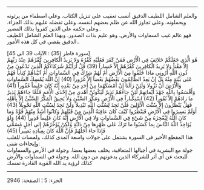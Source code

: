 ------------------------------------------------------------------------

والعلم الشامل اللطيف الدقيق أنسب تعقيب على تنزيل الكتاب. وعلى اصطفاء من
يرثونه ويحملونه. وعلى تجاوز الله عن ظلم بعضهم لنفسه. وعلى تفضله عليهم
بذلك الجزاء. وعلى حكمه على الذين كفروا بذلك المصير..  
فهو عالم غيب السماوات والأرض. وهو عليم بذات الصدور. وبهذا العلم الشامل
اللطيف الدقيق يقضي في كل هذه الأمور..  
  
\[سورة فاطر (35) : الآيات 39 الى 45\]  
هُوَ الَّذِي جَعَلَكُمْ خَلائِفَ فِي الْأَرْضِ فَمَنْ كَفَرَ فَعَلَيْهِ كُفْرُهُ وَلا يَزِيدُ الْكافِرِينَ كُفْرُهُمْ
عِنْدَ رَبِّهِمْ إِلاَّ مَقْتاً وَلا يَزِيدُ الْكافِرِينَ كُفْرُهُمْ إِلاَّ خَساراً (39) قُلْ أَرَأَيْتُمْ
شُرَكاءَكُمُ الَّذِينَ تَدْعُونَ مِنْ دُونِ اللَّهِ أَرُونِي ماذا خَلَقُوا مِنَ الْأَرْضِ أَمْ لَهُمْ شِرْكٌ فِي
السَّماواتِ أَمْ آتَيْناهُمْ كِتاباً فَهُمْ عَلى بَيِّنَةٍ مِنْهُ بَلْ إِنْ يَعِدُ الظَّالِمُونَ بَعْضُهُمْ بَعْضاً
إِلاَّ غُرُوراً (40) إِنَّ اللَّهَ يُمْسِكُ السَّماواتِ وَالْأَرْضَ أَنْ تَزُولا وَلَئِنْ زالَتا إِنْ
أَمْسَكَهُما مِنْ أَحَدٍ مِنْ بَعْدِهِ إِنَّهُ كانَ حَلِيماً غَفُوراً (41) وَأَقْسَمُوا بِاللَّهِ جَهْدَ
أَيْمانِهِمْ لَئِنْ جاءَهُمْ نَذِيرٌ لَيَكُونُنَّ أَهْدى مِنْ إِحْدَى الْأُمَمِ فَلَمَّا جاءَهُمْ نَذِيرٌ ما
زادَهُمْ إِلاَّ نُفُوراً (42) اسْتِكْباراً فِي الْأَرْضِ وَمَكْرَ السَّيِّئِ وَلا يَحِيقُ الْمَكْرُ السَّيِّئُ
إِلاَّ بِأَهْلِهِ فَهَلْ يَنْظُرُونَ إِلاَّ سُنَّتَ الْأَوَّلِينَ فَلَنْ تَجِدَ لِسُنَّتِ اللَّهِ تَبْدِيلاً وَلَنْ تَجِدَ
لِسُنَّتِ اللَّهِ تَحْوِيلاً (43)  
أَوَلَمْ يَسِيرُوا فِي الْأَرْضِ فَيَنْظُرُوا كَيْفَ كانَ عاقِبَةُ الَّذِينَ مِنْ قَبْلِهِمْ وَكانُوا أَشَدَّ
مِنْهُمْ قُوَّةً وَما كانَ اللَّهُ لِيُعْجِزَهُ مِنْ شَيْءٍ فِي السَّماواتِ وَلا فِي الْأَرْضِ إِنَّهُ كانَ
عَلِيماً قَدِيراً (44) وَلَوْ يُؤاخِذُ اللَّهُ النَّاسَ بِما كَسَبُوا ما تَرَكَ عَلى ظَهْرِها مِنْ دَابَّةٍ
وَلكِنْ يُؤَخِّرُهُمْ إِلى أَجَلٍ مُسَمًّى فَإِذا جاءَ أَجَلُهُمْ فَإِنَّ اللَّهَ كانَ بِعِبادِهِ بَصِيراً (45)  
هذا المقطع الأخير في السورة يشتمل على جولات واسعة المدى كذلك، ولمسات
للقلب وإيحاءات شتى:  
جولة مع البشرية في أجيالها المتعاقبة، يخلف بعضها بعضا. وجولة في الأرض
والسماوات للبحث عن أي أثر للشركاء الذين يدعونهم من دون الله. وجولة في
السماوات والأرض كذلك لرؤية يد الله القوية القادرة تمسك

------------------------------------------------------------------------

الجزء: 5 ¦ الصفحة: 2946
